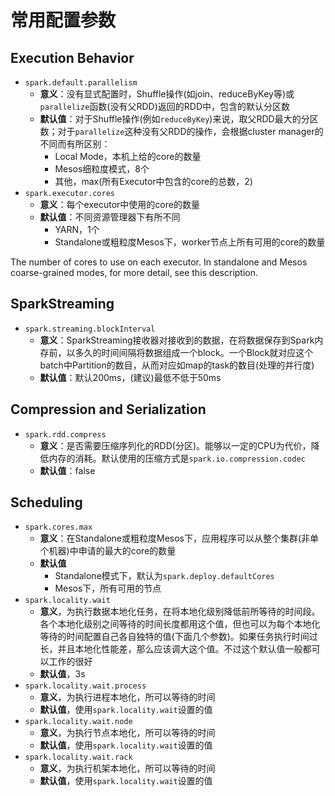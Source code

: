 # 常用配置参数


## Execution Behavior
- `spark.default.parallelism`
  - **意义**：没有显式配置时，Shuffle操作(如join、reduceByKey等)或`parallelize`函数(没有父RDD)返回的RDD中，包含的默认分区数
  - **默认值**：对于Shuffle操作(例如`reduceByKey`)来说，取父RDD最大的分区数；对于`parallelize`这种没有父RDD的操作，会根据cluster manager的不同而有所区别：
    - Local Mode，本机上给的core的数量
    - Mesos细粒度模式，8个
    - 其他，max(所有Executor中包含的core的总数，2)
- `spark.executor.cores`
  - **意义**：每个executor中使用的core的数量
  - **默认值**：不同资源管理器下有所不同
    - YARN，1个
    - Standalone或粗粒度Mesos下，worker节点上所有可用的core的数量


The number of cores to use on each executor. In standalone and Mesos coarse-grained modes, for more detail, see this description.
## SparkStreaming

- `spark.streaming.blockInterval`
  - **意义**：SparkStreaming接收器对接收到的数据，在将数据保存到Spark内存前，以多久的时间间隔将数据组成一个block。一个Block就对应这个batch中Partition的数目，从而对应如map的task的数目(处理的并行度)
  - **默认值**：默认200ms，(建议)最低不低于50ms

## Compression and Serialization
- `spark.rdd.compress`
  - **意义**：是否需要压缩序列化的RDD(分区)。能够以一定的CPU为代价，降低内存的消耗。默认使用的压缩方式是`spark.io.compression.codec`
  - **默认值**：false

## Scheduling
- `spark.cores.max`
  - **意义**：在Standalone或粗粒度Mesos下，应用程序可以从整个集群(非单个机器)中申请的最大的core的数量
  - **默认值**
    - Standalone模式下，默认为`spark.deploy.defaultCores`
    - Mesos下，所有可用的节点
- `spark.locality.wait`
  - **意义**，为执行数据本地化任务，在将本地化级别降低前所等待的时间段。各个本地化级别之间等待的时间长度都用这个值，但也可以为每个本地化等待的时间配置自己各自独特的值(下面几个参数)。如果任务执行时间过长，并且本地化性能差，那么应该调大这个值。不过这个默认值一般都可以工作的很好
  - **默认值**，3s
- `spark.locality.wait.process`
  - **意义**，为执行进程本地化，所可以等待的时间
  - **默认值**，使用`spark.locality.wait`设置的值
- `spark.locality.wait.node`
  - **意义**，为执行节点本地化，所可以等待的时间
  - **默认值**，使用`spark.locality.wait`设置的值
- `spark.locality.wait.rack`
  - **意义**，为执行机架本地化，所可以等待的时间
  - **默认值**，使用`spark.locality.wait`设置的值
